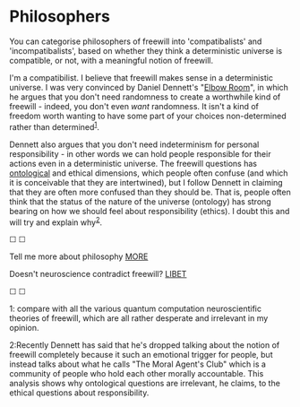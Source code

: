 # Philosophers

You can categorise philosophers of freewill into 'compatibalists' and 'incompatibalists', based on whether they think a deterministic universe is compatible, or not, with a meaningful notion of freewill. 

I'm a compatibilist. I believe that freewill makes sense in a deterministic universe. I was very convinced by Daniel Dennett's "[Elbow Room](https://en.wikipedia.org/wiki/Elbow_Room_(book))", in which he argues that you don't need randomness to create a worthwhile kind of freewill - indeed, you don't even *want* randomness. It isn't a kind of freedom worth wanting to have some part of your choices non-determined rather than determined<sup>[1](#footnote1)</sup>.

Dennett also argues that you don't need indeterminism for personal responsibility - in other words we can hold people responsible for their actions even in a deterministic universe. The freewill questions has [ontological](https://en.wikipedia.org/wiki/Ontology) and ethical dimensions, which people often confuse (and which it is conceivable that they are intertwined), but I follow Dennett in claiming that they are often more confused than they should be. That is, people often think that the status of the nature of the universe (ontology) has strong bearing on how we should feel about responsibility (ethics). I doubt this and will try and explain why<sup>[2](#footnote2)</sup>.

&#9744; &#9744;

Tell me more about philosophy [MORE](https://twitter.com/intent/tweet?text=@ChoiceEngine%20MORE)

Doesn't neuroscience contradict freewill? [LIBET](https://twitter.com/intent/tweet?text=@ChoiceEngine%20LIBET)

&#9744; &#9744;

<a name="footnote1">1</a>: compare with all the various quantum computation neuroscientific theories of freewill, which are all rather desperate and irrelevant in my opinion.

<a name="footnote1">2</a>:Recently Dennett has said that he's dropped talking about the notion of freewill completely because it such an emotional trigger for people, but instead talks about what he calls "The Moral Agent's Club" which is a community of people who hold each other morally accountable. This analysis shows why ontological questions are irrelevant, he claims, to the ethical questions about responsibility.

